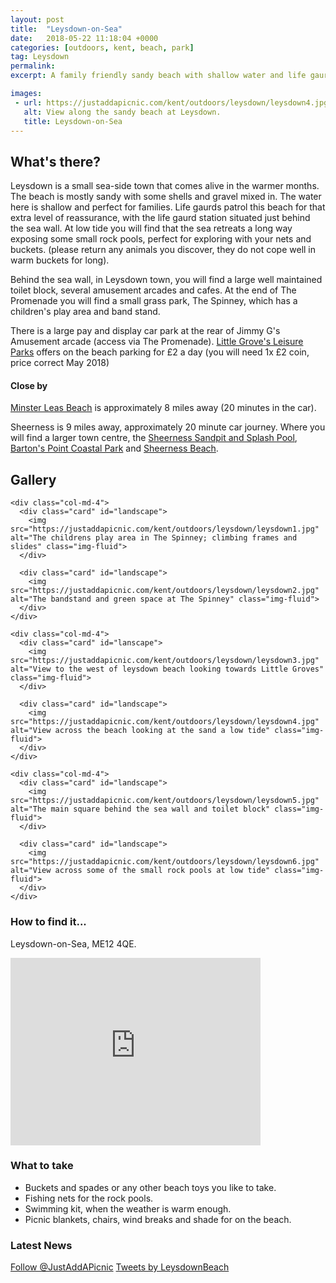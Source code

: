 ```yaml
---
layout: post
title:  "Leysdown-on-Sea"
date:   2018-05-22 11:18:04 +0000
categories: [outdoors, kent, beach, park]
tag: Leysdown
permalink: 
excerpt: A family friendly sandy beach with shallow water and life gaurds.  There is a large toilet block close to the beach, and when you have had enough of the sand you can enjoy the amusements and small play area.

images: 
 - url: https://justaddapicnic.com/kent/outdoors/leysdown/leysdown4.jpg 
   alt: View along the sandy beach at Leysdown.
   title: Leysdown-on-Sea
---
```


## What's there?
Leysdown is a small sea-side town that comes alive in the warmer months.  The beach is mostly sandy with some shells and gravel mixed in.  The water here is shallow and perfect for families.  Life gaurds patrol this beach for that extra level of reassurance, with the life gaurd station situated just behind the sea wall.  At low tide you will find that the sea retreats a long way exposing some small rock pools, perfect for exploring with your nets and buckets. (please return any animals you discover, they do not cope well in warm buckets for long).

Behind the sea wall, in Leysdown town, you will find a large well maintained toilet block, several amusement arcades and cafes.  At the end of The Promenade you will find a small grass park, The Spinney, which has a children's play area and band stand.

There is a large pay and display car park at the rear of Jimmy G's Amusement arcade (access via The Promenade). [Little Grove's Leisure Parks](http://littlegroves.com/) offers on the beach parking for £2 a day (you will need 1x £2 coin, price correct May 2018)

#### Close by

[Minster Leas Beach]() is approximately 8 miles away (20 minutes in the car).

Sheerness is 9 miles away, approximately 20 minute car journey.  Where you will find a larger town centre, the [Sheerness Sandpit and Splash Pool](/outdoors/kent/sandpit/park/2018/01/16/sheerness-sandpit.html), [Barton's Point Coastal Park](/outdoors/kent/park/2018/04/12/barton-point.html) and [Sheerness Beach]().

## Gallery

<div class="container">

  <div class="row">

    <div class="col-md-4">
      <div class="card" id="landscape">
        <img src="https://justaddapicnic.com/kent/outdoors/leysdown/leysdown1.jpg" alt="The childrens play area in The Spinney; climbing frames and slides" class="img-fluid">
      </div>

      <div class="card" id="landscape">
        <img src="https://justaddapicnic.com/kent/outdoors/leysdown/leysdown2.jpg" alt="The bandstand and green space at The Spinney" class="img-fluid">
      </div>  
    </div>

    <div class="col-md-4">
      <div class="card" id="lanscape">
        <img src="https://justaddapicnic.com/kent/outdoors/leysdown/leysdown3.jpg" alt="View to the west of leysdown beach looking towards Little Groves" class="img-fluid">
      </div>

      <div class="card" id="landscape">
        <img src="https://justaddapicnic.com/kent/outdoors/leysdown/leysdown4.jpg" alt="View across the beach looking at the sand a low tide" class="img-fluid">
      </div>
    </div>

    <div class="col-md-4">
      <div class="card" id="landscape">
        <img src="https://justaddapicnic.com/kent/outdoors/leysdown/leysdown5.jpg" alt="The main square behind the sea wall and toilet block" class="img-fluid">
      </div>

      <div class="card" id="landscape">
        <img src="https://justaddapicnic.com/kent/outdoors/leysdown/leysdown6.jpg" alt="View across some of the small rock pools at low tide" class="img-fluid">
      </div>
    </div>

  </div>      
</div>


### How to find it...
Leysdown-on-Sea, ME12 4QE.

<iframe src="https://www.google.com/maps/embed?pb=!1m18!1m12!1m3!1d4978.517779582463!2d0.9157026497270143!3d51.398297618068945!2m3!1f0!2f0!3f0!3m2!1i1024!2i768!4f13.1!3m3!1m2!1s0x0%3A0xfb1e8ec9d2e9f238!2sleysdown+beach!5e0!3m2!1sen!2suk!4v1527073399321" width="400" height="300" frameborder="0" style="border:0" allowfullscreen></iframe>

### What to take
* Buckets and spades or any other beach toys you like to take.
* Fishing nets for the rock pools.
* Swimming kit, when the weather is warm enough.
* Picnic blankets, chairs, wind breaks and shade for on the beach.


### Latest News

<div class="container">
  <div class="row">
    <div class="col-md-6">
      <!-- Follow JAAP on Twiiter -->
      <a href="https://twitter.com/JustAddAPicnic?ref_src=twsrc%5Etfw" class="twitter-follow-button" data-show-count="false">Follow @JustAddAPicnic</a><script async src="https://platform.twitter.com/widgets.js" charset="utf-8"></script>
      <!-- Twitter plugin code -->
      <a class="twitter-timeline" data-width="500" data-height="500" href="https://twitter.com/LeysdownBeach?ref_src=twsrc%5Etfw">Tweets by LeysdownBeach</a> <script async src="https://platform.twitter.com/widgets.js" charset="utf-8"></script>
    </div>
  </div>
</div>

